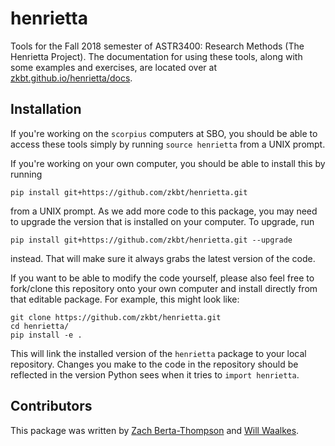 # henrietta
Tools for the Fall 2018 semester of ASTR3400: Research Methods (The Henrietta Project). The documentation for using these tools, along with some examples and exercises, are located over at [zkbt.github.io/henrietta/docs](http://zkbt.github.io/henrietta/docs). 

## Installation
If you're working on the `scorpius` computers at SBO, you should be able to access these tools simply by running `source henrietta` from a UNIX prompt.

If you're working on your own computer, you should be able to install this by running 
```
pip install git+https://github.com/zkbt/henrietta.git
```
from a UNIX prompt. As we add more code to this package, you may need to upgrade the version that is installed on your computer. To upgrade, run 
```
pip install git+https://github.com/zkbt/henrietta.git --upgrade
```
instead. That will make sure it always grabs the latest version of the code.

If you want to be able to modify the code yourself, please also feel free to fork/clone this repository onto your own computer and install directly from that editable package. For example, this might look like:
```
git clone https://github.com/zkbt/henrietta.git
cd henrietta/
pip install -e .
```
This will link the installed version of the `henrietta` package to your local repository. Changes you make to the code in the repository should be reflected in the version Python sees when it tries to `import henrietta`.

## Contributors

This package was written by [Zach Berta-Thompson](https://github.com/zkbt) and [Will Waalkes](https://github.com/waalkesw).
